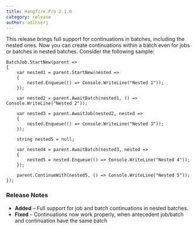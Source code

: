 ```yaml
---
title: Hangfire.Pro 2.1.0
category: release
author: odinserj
---
```


This release brings full support for continuations in batches, including the nested ones. Now you can create continuations within a batch even for jobs or batches in nested batches. Consider the following sample:

<pre><code><span class="type">BatchJob</span>.StartNew(parent =>
{
    <span class="keywd">var</span> nested1 = parent.StartNew(nested =>
    {
        nested.Enqueue(() => <span class="type">Console</span>.WriteLine(<span class="string">"Nested 1"</span>));
    });

    <span class="keywd">var</span> nested2 = parent.AwaitBatch(nested1, () => <span class="type">Console</span>.WriteLine(<span class="string">"Nested 2"</span>));

    <span class="keywd">var</span> nested3 = parent.AwaitJob(nested2, nested =>
    {
        nested.Enqueue(() => <span class="type">Console</span>.WriteLine(<span class="string">"Nested 3"</span>));
    });

    <span class="keywd">string</span> nested5 = <span class="keywd">null</span>;

    <span class="keywd">var</span> nested4 = parent.AwaitBatch(nested3, nested =>
    {
        nested5 = nested.Enqueue(() => <span class="type">Console</span>.WriteLine(<span class="string">"Nested 4"</span>));
    });

    parent.ContinueWith(nested5, () => <span class="type">Console</span>.WriteLine(<span class="string">"Nested 5"</span>));
});</code></pre>

### Release Notes

* **Added** – Full support for job and batch continuations in nested batches.
* **Fixed** – Continuations now work properly, when antecedent job/batch and continuation have the same batch